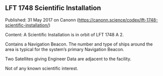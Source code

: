 ## LFT 1748 Scientific Installation

Published: 31 May 2017 on Canonn (https://canonn.science/codex/lft-1748-scientific-installation/)

Content: A Scientific Installation is in orbit of LFT 1748 A 2.

Contains a Navigation Beacon. The number and type of ships around the area is typical for the system’s primary Navigation Beacon.

Two Satellites giving Engineer Data are adjacent to the facility.

Not of any known scientific interest.
